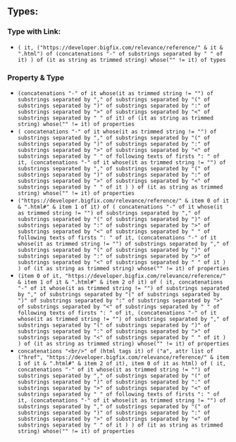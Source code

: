 

## Types:

### Type with Link:

- `( it, ("https://developer.bigfix.com/relevance/reference/" & it & ".html") of (concatenations "-" of substrings separated by " " of it) ) of (it as string as trimmed string) whose("" != it) of types`

### Property & Type

- `(concatenations "-" of it whose(it as trimmed string != "") of substrings separated by "," of substrings separated by "(" of substrings separated by ")" of substrings separated by ":" of substrings separated by ">" of substrings separated by "<" of substrings separated by " " of it) of (it as string as trimmed string) whose("" != it) of properties`
- `( concatenations "-" of it whose(it as trimmed string != "") of substrings separated by "," of substrings separated by "(" of substrings separated by ")" of substrings separated by ":" of substrings separated by ">" of substrings separated by "<" of substrings separated by " " of following texts of firsts ": " of it, (concatenations "-" of it whose(it as trimmed string != "") of substrings separated by "," of substrings separated by "(" of substrings separated by ")" of substrings separated by ":" of substrings separated by ">" of substrings separated by "<" of substrings separated by " " of it ) ) of (it as string as trimmed string) whose("" != it) of properties`
- `("https://developer.bigfix.com/relevance/reference/" & item 0 of it & ".html#" & item 1 of it) of ( concatenations "-" of it whose(it as trimmed string != "") of substrings separated by "," of substrings separated by "(" of substrings separated by ")" of substrings separated by ":" of substrings separated by ">" of substrings separated by "<" of substrings separated by " " of following texts of firsts ": " of it, (concatenations "-" of it whose(it as trimmed string != "") of substrings separated by "," of substrings separated by "(" of substrings separated by ")" of substrings separated by ":" of substrings separated by ">" of substrings separated by "<" of substrings separated by " " of it ) ) of (it as string as trimmed string) whose("" != it) of properties`
- `(item 0 of it, "https://developer.bigfix.com/relevance/reference/" & item 1 of it & ".html#" & item 2 of it) of ( it, concatenations "-" of it whose(it as trimmed string != "") of substrings separated by "," of substrings separated by "(" of substrings separated by ")" of substrings separated by ":" of substrings separated by ">" of substrings separated by "<" of substrings separated by " " of following texts of firsts ": " of it, (concatenations "-" of it whose(it as trimmed string != "") of substrings separated by "," of substrings separated by "(" of substrings separated by ")" of substrings separated by ":" of substrings separated by ">" of substrings separated by "<" of substrings separated by " " of it ) ) of (it as string as trimmed string) whose("" != it) of properties`
- `concatenations "<br/>" of (html tags it) of ("a", attr list of ("href", "https://developer.bigfix.com/relevance/reference/" & item 1 of it & ".html#" & item 2 of it), item 0 of it as html) of ( it, concatenations "-" of it whose(it as trimmed string != "") of substrings separated by "," of substrings separated by "(" of substrings separated by ")" of substrings separated by ":" of substrings separated by ">" of substrings separated by "<" of substrings separated by " " of following texts of firsts ": " of it, (concatenations "-" of it whose(it as trimmed string != "") of substrings separated by "," of substrings separated by "(" of substrings separated by ")" of substrings separated by ":" of substrings separated by ">" of substrings separated by "<" of substrings separated by " " of it ) ) of (it as string as trimmed string) whose("" != it) of properties`
